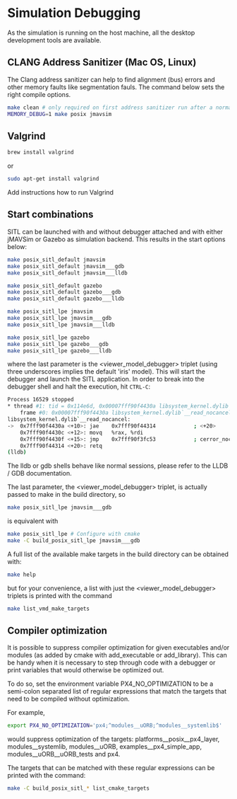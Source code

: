 # Simulation Debugging

As the simulation is running on the host machine, all the desktop development tools are available.

## CLANG Address Sanitizer (Mac OS, Linux)

The Clang address sanitizer can help to find alignment (bus) errors and other memory faults like segmentation fauls. The command below sets the right compile options.


<div class="host-code"></div>

```sh
make clean # only required on first address sanitizer run after a normal build
MEMORY_DEBUG=1 make posix jmavsim
```

## Valgrind

<div class="host-code"></div>

```sh
brew install valgrind
```

or

<div class="host-code"></div>

```sh
sudo apt-get install valgrind
```

<aside class="todo">
Add instructions how to run Valgrind
</aside>

## Start combinations

SITL can be launched with and without debugger attached and with either jMAVSim or Gazebo as simulation backend. This results in the start options below:

<div class="host-code"></div>

```sh
make posix_sitl_default jmavsim
make posix_sitl_default jmavsim___gdb
make posix_sitl_default jmavsim___lldb

make posix_sitl_default gazebo
make posix_sitl_default gazebo___gdb
make posix_sitl_default gazebo___lldb

make posix_sitl_lpe jmavsim
make posix_sitl_lpe jmavsim___gdb
make posix_sitl_lpe jmavsim___lldb

make posix_sitl_lpe gazebo
make posix_sitl_lpe gazebo___gdb
make posix_sitl_lpe gazebo___lldb
```

where the last parameter is the &lt;viewer_model_debugger&gt; triplet (using three underscores implies the default 'iris' model).
This will start the debugger and launch the SITL application. In order to break into the debugger shell and halt the execution, hit ```CTRL-C```:

<div class="host-code"></div>

```bash
Process 16529 stopped
* thread #1: tid = 0x114e6d, 0x00007fff90f4430a libsystem_kernel.dylib`__read_nocancel + 10, name = 'px4', queue = 'com.apple.main-thread', stop reason = signal SIGSTOP
    frame #0: 0x00007fff90f4430a libsystem_kernel.dylib`__read_nocancel + 10
libsystem_kernel.dylib`__read_nocancel:
->  0x7fff90f4430a <+10>: jae    0x7fff90f44314            ; <+20>
    0x7fff90f4430c <+12>: movq   %rax, %rdi
    0x7fff90f4430f <+15>: jmp    0x7fff90f3fc53            ; cerror_nocancel
    0x7fff90f44314 <+20>: retq
(lldb) 
```

The lldb or gdb shells behave like normal sessions, please refer to the LLDB / GDB documentation.

The last parameter, the &lt;viewer_model_debugger&gt; triplet, is actually passed to make in the build directory, so

<div class="host-code"></div>

```sh
make posix_sitl_lpe jmavsim___gdb
```

is equivalent with

<div class="host-code"></div>

```sh
make posix_sitl_lpe	# Configure with cmake
make -C build_posix_sitl_lpe jmavsim___gdb
```

A full list of the available make targets in the build directory can
be obtained with:

<div class="host-code"></div>

```sh
make help
```

but for your convenience, a list with just the &lt;viewer_model_debugger&gt; triplets
is printed with the command

<div class="host-code"></div>

```sh
make list_vmd_make_targets
```

## Compiler optimization

It is possible to suppress compiler optimization for given executables and/or
modules (as added by cmake with add_executable or add_library). This can be
handy when it is necessary to step through code with a debugger or print
variables that would otherwise be optimized out.

To do so, set the environment variable PX4_NO_OPTIMIZATION to be a semi-colon
separated list of regular expressions that match the targets that need
to be compiled without optimization.

For example,

<div class="host-code"></div>

```sh
export PX4_NO_OPTIMIZATION='px4;^modules__uORB;^modules__systemlib$'
```

would suppress optimization of the targets: platforms__posix__px4_layer, modules__systemlib, modules__uORB, examples__px4_simple_app, modules__uORB__uORB_tests and px4.

The targets that can be matched with these regular expressions can be
printed with the command:

<div class="host-code"></div>

```sh
make -C build_posix_sitl_* list_cmake_targets
```
